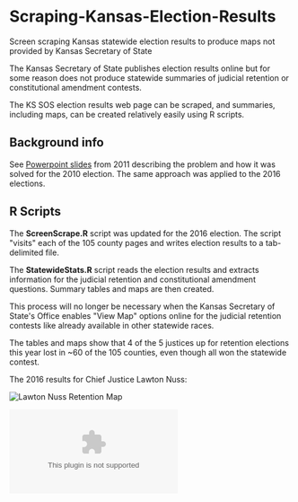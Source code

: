 # Scraping-Kansas-Election-Results
Screen scraping Kansas statewide election results to produce maps not provided by Kansas Secretary of State

The Kansas Secretary of State publishes election results online but for some reason does not produce statewide summaries of judicial retention or constitutional amendment contests.

The KS SOS election results web page can be scraped, and summaries, including maps, can be created relatively easily using R scripts.

## Background info

See [Powerpoint slides](2011-04-09-Computer-Assisted-Reporting.pdf) from 2011 describing the problem and how it was solved for the 2010 election.  The same approach was applied to the 2016 elections.

## R Scripts

The **ScreenScrape.R** script was updated for the 2016 election.  The script "visits" each of the 105 county pages and writes election results to a tab-delimited file.

The **StatewideStats.R** script reads the election results and extracts information for the judicial retention and constitutional amendment questions.  Summary tables and maps are then created.

This process will no longer be necessary when the Kansas Secretary of State's Office enables "View Map" options online for the judicial retention contests like already available in other statewide races.

The tables and maps show that 4 of the 5 justices up for retention elections this year lost in ~60 of the 105 counties, even though all won the statewide contest.

The 2016 results for Chief Justice Lawton Nuss:

![Lawton Nuss Retention Map](Map-Map-Nuss.png)

![Lawton Nuss Retention Table](Table-Lawton-Nuss-2016.csv)

